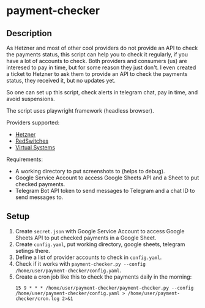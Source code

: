 # payment-checker

## Description

As Hetzner and most of other cool providers do not provide an API to check the payments status, this script can help you to check it regularly, if you have a lot of accounts to check.
Both providers and consumers (us) are interesed to pay in time, but for some reason they just don't.
I even created a ticket to Hetzner to ask them to provide an API to check the payments status, they received it, but no updates yet.

So one can set up this script, check alerts in telegram chat, pay in time, and avoid suspensions.

The script uses playwright framework (headless browser).

Providers supported:
- [Hetzner](https://hetzner.com/)
- [RedSwitches](https://redswitches.com/)
- [Virtual Systems](https://vsys.host/)

Requirements:
- A working directory to put screenshots to (helps to debug).
- Google Service Account to access Google Sheets API and a Sheet to put checked payments.
- Telegram Bot API token to send messages to Telegram and a chat ID to send messages to.

## Setup

1. Create `secret.json` with Google Service Account to access Google Sheets API to put checked payments in a Google Sheet.
2. Create `config.yaml`, put working directory, google sheets, telegram setings there.
3. Define a list of provider accounts to check in `config.yaml`.
4. Check if it works with `payment-checker.py --config /home/user/payment-checker/config.yaml`.
5. Create a cron job like this to check the payments daily in the morning:
   ```
   15 9 * * * /home/user/payment-checker/payment-checker.py --config /home/user/payment-checker/config.yaml > /home/user/payment-checker/cron.log 2>&1
   ```
